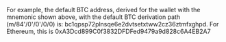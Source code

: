 For example, the default BTC address, derived for the wallet with the mnemonic shown above, with the default BTC derivation path (m/84'/0'/0'/0/0) is: bc1qpsp72plnsqe6e2dvtsetxtww2cz36ztmfxghpd. For Ethereum, this is 0xA3Dcd899C0f3832DFDFed9479a9d828c6A4EB2A7
